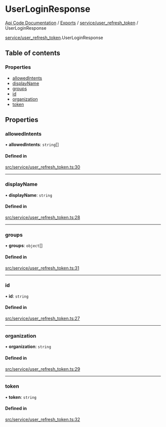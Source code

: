 # UserLoginResponse
 
[Api Code Documentation](../README.md) / [Exports](../modules.md) / [service/user\_refresh\_token](../modules/service_user_refresh_token.md) / UserLoginResponse

[service/user\_refresh\_token](../modules/service_user_refresh_token.md).UserLoginResponse

## Table of contents

### Properties

- [allowedIntents](service_user_refresh_token.UserLoginResponse.md#allowedintents)
- [displayName](service_user_refresh_token.UserLoginResponse.md#displayname)
- [groups](service_user_refresh_token.UserLoginResponse.md#groups)
- [id](service_user_refresh_token.UserLoginResponse.md#id)
- [organization](service_user_refresh_token.UserLoginResponse.md#organization)
- [token](service_user_refresh_token.UserLoginResponse.md#token)

## Properties

### allowedIntents

• **allowedIntents**: `string`[]

#### Defined in

[src/service/user_refresh_token.ts:30](https://github.com/openkfw/TruBudget/blob/648f2bb/api/src/service/user_refresh_token.ts#L30)

___

### displayName

• **displayName**: `string`

#### Defined in

[src/service/user_refresh_token.ts:28](https://github.com/openkfw/TruBudget/blob/648f2bb/api/src/service/user_refresh_token.ts#L28)

___

### groups

• **groups**: `object`[]

#### Defined in

[src/service/user_refresh_token.ts:31](https://github.com/openkfw/TruBudget/blob/648f2bb/api/src/service/user_refresh_token.ts#L31)

___

### id

• **id**: `string`

#### Defined in

[src/service/user_refresh_token.ts:27](https://github.com/openkfw/TruBudget/blob/648f2bb/api/src/service/user_refresh_token.ts#L27)

___

### organization

• **organization**: `string`

#### Defined in

[src/service/user_refresh_token.ts:29](https://github.com/openkfw/TruBudget/blob/648f2bb/api/src/service/user_refresh_token.ts#L29)

___

### token

• **token**: `string`

#### Defined in

[src/service/user_refresh_token.ts:32](https://github.com/openkfw/TruBudget/blob/648f2bb/api/src/service/user_refresh_token.ts#L32)
